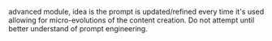 advanced module, idea is the prompt is updated/refined every time it's used allowing for micro-evolutions of the content creation.  Do not attempt until better understand of prompt engineering.

